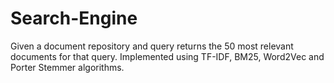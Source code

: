 # Search-Engine
Given a document repository and query returns the 50 most relevant documents for that query. Implemented using TF-IDF, BM25, Word2Vec and Porter Stemmer algorithms.
